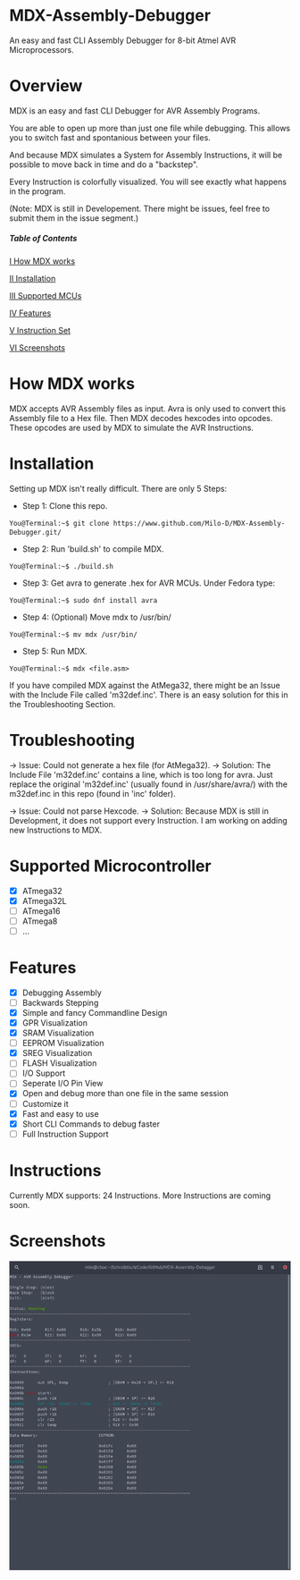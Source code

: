# MDX-Assembly-Debugger
An easy and fast CLI Assembly Debugger for 8-bit Atmel AVR
Microprocessors.

# Overview
MDX is an easy and fast CLI Debugger for AVR Assembly Programs.

You are able to open up more than just one file while debugging. This
allows you to switch fast and spontanious between your files.

And because MDX simulates a System for Assembly Instructions, it will be
possible to move back in time and do a "backstep".

Every Instruction is colorfully visualized. You will see exactly what
happens in the program.

(Note: MDX is still in Developement. There might be issues, feel free to
submit them in the issue segment.)

##### Table of Contents
[I How MDX works](#How-MDX-works)

[II Installation](#Installation)

[III Supported MCUs](#Supported-Microcontroller)

[IV Features](#How-To)

[V Instruction Set](#Instructions)

[VI Screenshots](#Screenshots)

# How MDX works
MDX accepts AVR Assembly files as input. Avra is only used to convert this
Assembly file to a Hex file. Then MDX decodes hexcodes into opcodes.
These opcodes are used by MDX to simulate the AVR Instructions.

# Installation
Setting up MDX isn't really difficult. There are only 5 Steps:

- Step 1: Clone this repo.
```console
You@Terminal:~$ git clone https://www.github.com/Milo-D/MDX-Assembly-Debugger.git/
```

- Step 2: Run 'build.sh' to compile MDX.
```console
You@Terminal:~$ ./build.sh
```

- Step 3: Get avra to generate .hex for AVR MCUs. Under Fedora type: 
```console
You@Terminal:~$ sudo dnf install avra
```

- Step 4: (Optional) Move mdx to /usr/bin/
```console
You@Terminal:~$ mv mdx /usr/bin/
```

- Step 5: Run MDX.
```console
You@Terminal:~$ mdx <file.asm>
```

If you have compiled MDX against the AtMega32, there might be an Issue with the
Include File called 'm32def.inc'. There is an easy solution for this in the 
Troubleshooting Section.  

# Troubleshooting

-> Issue: Could not generate a hex file (for AtMega32).
-> Solution: The Include File 'm32def.inc' contains a line, which is too long
   for avra. Just replace the original 'm32def.inc' (usually found in /usr/share/avra/)
   with the m32def.inc in this repo (found in 'inc' folder).

-> Issue: Could not parse Hexcode.
-> Solution: Because MDX is still in Development, it does not support every
   Instruction. I am working on adding new Instructions to MDX. 

# Supported Microcontroller
- [x] ATmega32
- [x] ATmega32L
- [ ] ATmega16
- [ ] ATmega8
- [ ] ...

# Features
- [x] Debugging Assembly
- [ ] Backwards Stepping
- [x] Simple and fancy Commandline Design
- [x] GPR Visualization
- [x] SRAM Visualization
- [ ] EEPROM Visualization
- [x] SREG Visualization
- [ ] FLASH Visualization
- [ ] I/O Support
- [ ] Seperate I/O Pin View
- [x] Open and debug more than one file in the same session
- [ ] Customize it
- [x] Fast and easy to use
- [x] Short CLI Commands to debug faster
- [ ] Full Instruction Support

# Instructions
Currently MDX supports: 24 Instructions. More Instructions are coming soon.

# Screenshots

![Alt text](/img/mdx.png?raw=true)
